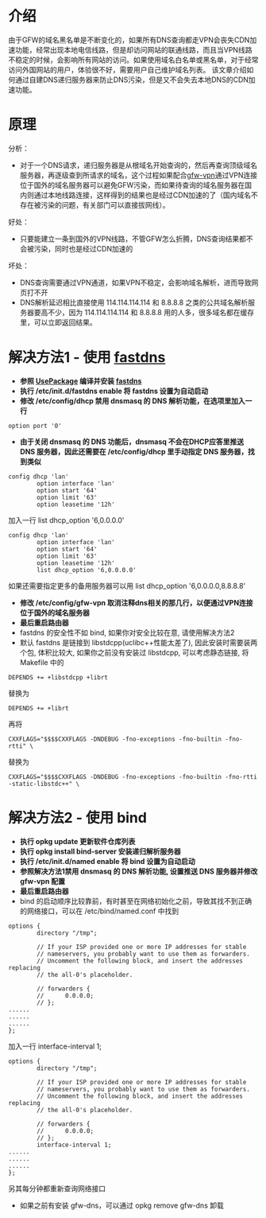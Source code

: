 # 介绍
由于GFW的域名黑名单是不断变化的，如果所有DNS查询都走VPN会丧失CDN加速功能，经常出现本地电信线路，但是却访问网站的联通线路，而且当VPN线路不稳定的时候，会影响所有网站的访问。如果使用域名白名单或黑名单，对于经常访问外国网站的用户，体验很不好，需要用户自己维护域名列表。
该文章介绍如何通过自建DNS递归服务器来防止DNS污染，但是又不会失去本地DNS的CDN加速功能。

# 原理
分析：
 * 对于一个DNS请求，递归服务器是从根域名开始查询的，然后再查询顶级域名服务器，再逐级查到所请求的域名，这个过程如果配合[gfw-vpn](PPTPVPN.md)通过VPN连接位于国外的域名服务器可以避免GFW污染，而如果待查询的域名服务器在国内则通过本地线路连接，这样得到的结果也是经过CDN加速的了（国内域名不存在被污染的问题，有关部门可以直接拔网线）。

好处：
 * 只要能建立一条到国外的VPN线路，不管GFW怎么折腾，DNS查询结果都不会被污染，同时也是经过CDN加速的

坏处：
 * DNS查询需要通过VPN通道，如果VPN不稳定，会影响域名解析，进而导致网页打不开
 * DNS解析延迟相比直接使用 114.114.114.114 和 8.8.8.8 之类的公共域名解析服务器要高不少，因为 114.114.114.114 和 8.8.8.8 用的人多，很多域名都在缓存里，可以立即返回结果。

# 解决方法1 - 使用 [fastdns](https://github.com/hackgfw/fastdns)
 * **参照 [UsePackage](UsePackage.md) 编译并安装 [fastdns](https://github.com/hackgfw/fastdns)**
 * **执行 /etc/init.d/fastdns enable 将 fastdns 设置为自动启动**
 * **修改 /etc/config/dhcp 禁用 dnsmasq 的 DNS 解析功能，在选项里加入一行**
```
option port '0'
```
 * **由于关闭 dnsmasq 的 DNS 功能后，dnsmasq 不会在DHCP应答里推送 DNS 服务器，因此还需要在 /etc/config/dhcp 里手动指定 DNS 服务器，找到类似**
```
config dhcp 'lan'
        option interface 'lan'
        option start '64'
        option limit '63'
        option leasetime '12h'
```
 加入一行 list dhcp_option '6,0.0.0.0'
```
config dhcp 'lan'
        option interface 'lan'
        option start '64'
        option limit '63'
        option leasetime '12h'
        list dhcp_option '6,0.0.0.0'
```
 如果还需要指定更多的备用服务器可以用  list dhcp_option '6,0.0.0.0,8.8.8.8'
 * **修改 /etc/config/gfw-vpn 取消注释dns相关的那几行，以便通过VPN连接位于国外的域名服务器**
 * **最后重启路由器**
 * fastdns 的安全性不如 bind, 如果你对安全比较在意, 请使用解决方法2
 * 默认 fastdns 是链接到 libstdcpp(uclibc++性能太差了), 因此安装时需要装两个包, 体积比较大, 如果你之前没有安装过 libstdcpp, 可以考虑静态链接, 将 Makefile 中的
```
DEPENDS += +libstdcpp +librt
```
替换为
```
DEPENDS += +librt
```
再将
```
CXXFLAGS="$$$$CXXFLAGS -DNDEBUG -fno-exceptions -fno-builtin -fno-rtti" \
```
替换为
```
CXXFLAGS="$$$$CXXFLAGS -DNDEBUG -fno-exceptions -fno-builtin -fno-rtti -static-libstdc++" \
```

# 解决方法2 - 使用 bind
 * **执行 opkg update 更新软件仓库列表**
 * **执行 opkg install bind-server 安装递归解析服务器**
 * **执行 /etc/init.d/named enable 将 bind 设置为自动启动**
 * **参照解决方法1禁用 dnsmasq 的 DNS 解析功能, 设置推送 DNS 服务器并修改 gfw-vpn 配置**
 * **最后重启路由器**
 * bind 的启动顺序比较靠前，有时甚至在网络初始化之前，导致其找不到正确的网络接口，可以在 /etc/bind/named.conf 中找到
```
options {
        directory "/tmp";

        // If your ISP provided one or more IP addresses for stable
        // nameservers, you probably want to use them as forwarders.
        // Uncomment the following block, and insert the addresses replacing
        // the all-0's placeholder.

        // forwarders {
        //      0.0.0.0;
        // };
......
......
......
};
```
 加入一行 interface-interval 1; 
```
options {
        directory "/tmp";

        // If your ISP provided one or more IP addresses for stable
        // nameservers, you probably want to use them as forwarders.
        // Uncomment the following block, and insert the addresses replacing
        // the all-0's placeholder.

        // forwarders {
        //      0.0.0.0;
        // };
        interface-interval 1;
......
......
......
};
```
 另其每分钟都重新查询网络接口
 * 如果之前有安装 gfw-dns，可以通过 opkg remove gfw-dns 卸载
